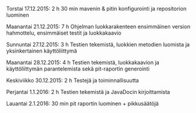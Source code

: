 Torstai 17.12.2015:
2 h 30 min mavenin & pitin konfigurointi ja repositorion luominen

Maanantai 21.12.2015:
7 h Ohjelman luokkarakenteen ensimmäinen version hahmottelu, ensimmäiset testit ja luokkakaavio

Sunnuntai 27.12.2015:
3 h Testien tekemistä, luokkien metodien luomista ja yksinkertainen käyttöliittymä

Maanantai 28.12.2015:
4 h Testien tekemistä, luokkakaavion ja käyttöliittymän parantelemista sekä pit-raportin generointi

Keskiviikko 30.12.2015:
2 h Testejä ja toiminnallisuutta

Perjantai 1.1.2016:
2 h Testien tekemistä ja JavaDocin kirjoittamista

Lauantai 2.1.2016:
30 min pit raportin luominen + pikkusäätöjä
